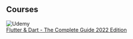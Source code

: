 ## Courses
![Udemy](https://img.shields.io/badge/Udemy-A435F0?style=for-the-badge&logo=Udemy&logoColor=white)
<br />
[Flutter & Dart - The Complete Guide 2022 Edition](https://www.udemy.com/course/learn-flutter-dart-to-build-ios-android-apps/)